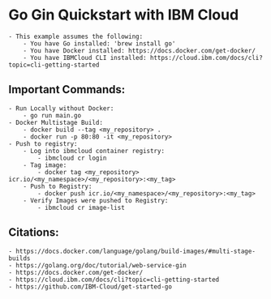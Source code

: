 # Go Gin Quickstart with IBM Cloud

    - This example assumes the following:
        - You have Go installed: 'brew install go'
        - You have Docker installed: https://docs.docker.com/get-docker/
        - You have IBMCloud CLI installed: https://cloud.ibm.com/docs/cli?topic=cli-getting-started

## Important Commands:

    - Run Locally without Docker: 
        - go run main.go
    - Docker Multistage Build: 
        - docker build --tag <my_repository> .
        - docker run -p 80:80 -it <my_repository> 
    - Push to registry:
        - Log into ibmcloud container registry: 
            - ibmcloud cr login
        - Tag image:
            - docker tag <my_repository> icr.io/<my_namespace>/<my_repository>:<my_tag>
        - Push to Registry:
            - docker push icr.io/<my_namespace>/<my_repository>:<my_tag>
        - Verify Images were pushed to Registry:
            - ibmcloud cr image-list

## Citations:

    - https://docs.docker.com/language/golang/build-images/#multi-stage-builds
    - https://golang.org/doc/tutorial/web-service-gin
    - https://docs.docker.com/get-docker/
    - https://cloud.ibm.com/docs/cli?topic=cli-getting-started
    - https://github.com/IBM-Cloud/get-started-go
